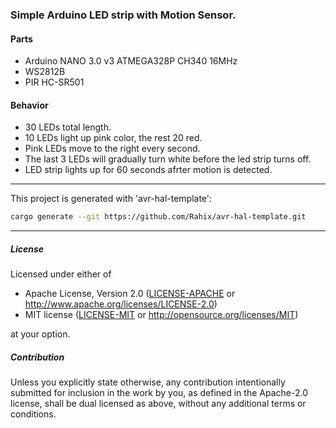 ### Simple Arduino LED strip with Motion Sensor.

#### Parts
- Arduino NANO 3.0 v3 ATMEGA328P CH340 16MHz
- WS2812B
- PIR HC-SR501

#### Behavior

- 30 LEDs total length.
- 10 LEDs light up pink color, the rest 20 red.
- Pink LEDs move to the right every second.
- The last 3 LEDs will gradually turn white before the led strip turns off.
- LED strip lights up for 60 seconds afrter motion is detected.

---

This project is generated with 'avr-hal-template':

```bash
cargo generate --git https://github.com/Rahix/avr-hal-template.git
```

---

##### License
Licensed under either of

 - Apache License, Version 2.0
   ([LICENSE-APACHE](LICENSE-APACHE) or <http://www.apache.org/licenses/LICENSE-2.0>)
 - MIT license
   ([LICENSE-MIT](LICENSE-MIT) or <http://opensource.org/licenses/MIT>)

at your option.

##### Contribution
Unless you explicitly state otherwise, any contribution intentionally submitted
for inclusion in the work by you, as defined in the Apache-2.0 license, shall
be dual licensed as above, without any additional terms or conditions.
